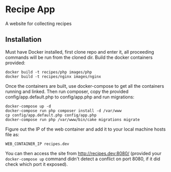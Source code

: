 # Recipe App

A website for collecting recipes

## Installation
    
Must have Docker installed, first clone repo and enter it, all proceeding commands will be run from the cloned dir. 
Build the docker containers provided:

    docker build -t recipes/php images/php
    docker build -t recipes/nginx images/nginx
    
Once the containers are built, use docker-compose to get all the containers running and linked. Then run composer, 
copy the provided config/app.default.php to config/app.php and run migrations:

    docker-compose up -d
    docker-compose run php composer install -d /var/www
    cp config/app.default.php config/app.php
    docker-compose run php /var/www/bin/cake migrations migrate
    
Figure out the IP of the web container and add it to your local machine hosts file as:

    WEB_CONTAINER_IP recipes.dev
    
You can then access the site from http://recipes.dev:8080/ (provided your `docker-compose up` command didn't detect a
conflict on port 8080, if it did check which port it exposed).
